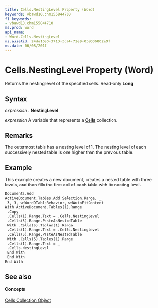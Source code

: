 ```yaml
---
title: Cells.NestingLevel Property (Word)
keywords: vbawd10.chm155844710
f1_keywords:
- vbawd10.chm155844710
ms.prod: word
api_name:
- Word.Cells.NestingLevel
ms.assetid: 24da16e0-3713-3c74-71e9-03e886802e9f
ms.date: 06/08/2017
---
```



# Cells.NestingLevel Property (Word)

Returns the nesting level of the specified cells. Read-only **Long** .


## Syntax

 _expression_ . **NestingLevel**

 _expression_ A variable that represents a **[Cells](cells-object-word.md)** collection.


## Remarks

The outermost table has a nesting level of 1. The nesting level of each successively nested table is one higher than the previous table.


## Example

This example creates a new document, creates a nested table with three levels, and then fills the first cell of each table with its nesting level.


```vb
Documents.Add 
ActiveDocument.Tables.Add Selection.Range, _ 
 3, 3, wdWord9TableBehavior, wdAutoFitContent 
With ActiveDocument.Tables(1).Range 
 .Copy 
 .Cells(1).Range.Text = .Cells.NestingLevel 
 .Cells(5).Range.PasteAsNestedTable 
 With .Cells(5).Tables(1).Range 
 .Cells(1).Range.Text = .Cells.NestingLevel 
 .Cells(5).Range.PasteAsNestedTable 
 With .Cells(5).Tables(1).Range 
 .Cells(1).Range.Text = _ 
 .Cells.NestingLevel 
 End With 
 End With 
End With
```


## See also


#### Concepts


[Cells Collection Object](cells-object-word.md)

